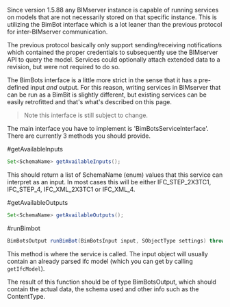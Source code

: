 Since version 1.5.88 any BIMserver instance is capable of running services on models that are not necessarily stored on that specific instance. This is utilizing the BimBot interface which is a lot leaner than the previous protocol for inter-BIMserver communication.

The previous protocol basically only support sending/receiving notifications which contained the proper credentials to subsequently use the BIMserver API to query the model. Services could optionally attach extended data to a revision, but were not required to do so.

The BimBots interface is a little more strict in the sense that it has a pre-defined input _and_ output. For this reason, writing services in BIMserver that can be run as a BimBit is slightly different, but existing services can be easily retrofitted and that's what's described on this page.

> Note this interface is still subject to change.

The main interface you have to implement is 'BimBotsServiceInterface'. There are currently 3 methods you should provide.

#getAvailableInputs

```java
Set<SchemaName> getAvailableInputs();
```

This should return a list of SchemaName (enum) values that this service can interpret as an input. In most cases this will be either IFC_STEP_2X3TC1, IFC_STEP_4, IFC_XML_2X3TC1 or IFC_XML_4.

#getAvailableOutputs

```java
Set<SchemaName> getAvailableOutputs();
```

#runBimbot

```java
BimBotsOutput runBimBot(BimBotsInput input, SObjectType settings) throws BimBotsException;
```

This method is where the service is called. The input object will usually contain an already parsed ifc model (which you can get by calling `getIfcModel`).

The result of this function should be of type BimBotsOutput, which should contain the actual data, the schema used and other info such as the ContentType.